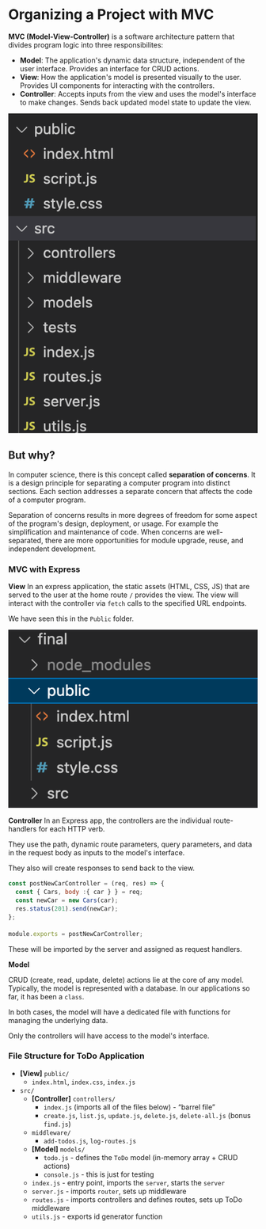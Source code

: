 # Organizing a Project with MVC

**MVC (Model-View-Controller)** is a software architecture pattern that divides program logic into three responsibilites:
* **Model**: The application's dynamic data structure, independent of the user interface. Provides an interface for CRUD actions.
* **View**: How the application's model is presented visually to the user. Provides UI components for interacting with the controllers.
* **Controller**: Accepts inputs from the view and uses the model's interface to make changes. Sends back updated model state to update the view.


![](./Screenshot%202023-04-10%20at%209.07.37%20AM.png)

## But why? 

In computer science, there is this concept called **separation of concerns**. It is a design principle for separating a computer program into distinct sections. Each section addresses a separate concern that affects the code of a computer program.

Separation of concerns results in more degrees of freedom for some aspect of the program's design, deployment, or usage. For example the simplification and maintenance of code. When concerns are well-separated, there are more opportunities for module upgrade, reuse, and independent development.

### MVC with Express

**View**
In an express application, the static assets (HTML, CSS, JS) that are served to the user at the home route `/` provides the view. The view will interact with the controller via `fetch` calls to the specified URL endpoints.

We have seen this in the `Public` folder.

![](./Screenshot%202023-04-10%20at%208.58.50%20AM.png)

**Controller**
In an Express app, the controllers are the individual route-handlers for each HTTP verb. 

They use the path, dynamic route parameters, query parameters, and data in the request body as inputs to the model's interface. 

They also will create responses to send back to the view.


```js
const postNewCarController = (req, res) => {
  const { Cars, body :{ car } } = req;
  const newCar = new Cars(car);
  res.status(201).send(newCar);
};

module.exports = postNewCarController;
```

These will be imported by the server and assigned as request handlers.

**Model**

CRUD (create, read, update, delete) actions lie at the core of any model. Typically, the model is represented with a database. In our applications so far, it has been a `class`. 

In both cases, the model will have a dedicated file with functions for managing the underlying data.

Only the controllers will have access to the model's interface.

### File Structure for ToDo Application



- **[View]** `public/`
    - `index.html`, `index.css`, `index.js`
- `src/`
    - **[Controller]** `controllers/`
        - `index.js` (imports all of the files below) - “barrel file”
        - `create.js`, `list.js`, `update.js`, `delete.js`, `delete-all.js` (bonus `find.js`)
    - `middleware/`
        - `add-todos.js`, `log-routes.js`
    - **[Model]** `models/`
        - `todo.js` - defines the `ToDo` model (in-memory array + CRUD actions)
        - `console.js` - this is just for testing
    - `index.js` - entry point, imports the `server`, starts the `server`
    - `server.js` - imports `router`, sets up middleware
    - `routes.js` - imports controllers and defines routes, sets up ToDo middleware
    - `utils.js` - exports id generator function